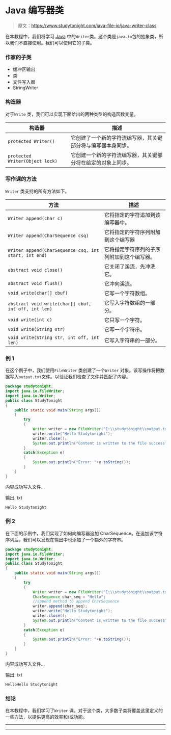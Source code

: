 # Java 编写器类

> 原文：<https://www.studytonight.com/java-file-io/java-writer-class>

在本教程中，我们将学习 [Java](https://www.studytonight.com/java/) 中的`Writer`类。这个类是`java.io`包的抽象类，所以我们不直接使用。我们可以使用它的子类。

### 作家的子类

*   缓冲区输出
*   类
*   文件写入器
*   StringWriter

### 构造器

对于`Write` 类，我们可以实现下面给出的两种类型的构造函数变量。

| 构造器 | 描述 |
| --- | --- |
| `protected Writer()` | 它创建了一个新的字符流编写器，其关键部分将与编写器本身同步。 |
| `protected Writer(Object lock)` | 它创建一个新的字符流编写器，其关键部分将在给定的对象上同步。 |

### 写作课的方法

`Writer` 类支持的所有方法如下。

| 方法 | 描述 |
| --- | --- |
| `Writer append(char c)` | 它将指定的字符追加到该编写器中。 |
| `Writer append(CharSequence csq)` | 它将指定的字符序列附加到这个编写器 |
| `Writer append(CharSequence csq, int start, int end)` | 它将指定字符序列的子序列附加到这个编写器。 |
| `abstract void close()` | 它关闭了溪流，先冲洗它。 |
| `abstract void flush()` | 它冲向溪流。 |
| `void write(char[] cbuf)` | 它写一个字符数组。 |
| `abstract void write(char[] cbuf, int off, int len)` | 它写入字符数组的一部分。 |
| `void write(int c)` | 它只写一个字符。 |
| `void write(String str)` | 它写一个字符串。 |
| `void write(String str, int off, int len)` | 它写入字符串的一部分。 |

### 例 1

在这个例子中，我们使用`FileWriter` 类创建了一个`Writer` 对象。该写操作将把数据写入`output.txt`文件。以验证我们检查了文件并匹配了内容。

```java
package studytonight;
import java.io.FileWriter;
import java.io.Writer;
public class StudyTonight 
{
	public static void main(String args[])
	{
		try
		{
			Writer writer = new FileWriter("E:\\studytonight\\output.txt");  
			writer.write("Hello Studytonight");  
			writer.close();  
			System.out.println("Content is written to the file successfully...");
		}
		catch(Exception e)
		{
			System.out.println("Error: "+e.toString());
		}
	}
}
```

内容成功写入文件...

输出. txt

```java
Hello Studytonight
```

### 例 2

在下面的示例中，我们实现了如何向编写器追加 CharSequence。在追加该字符序列后，我们可以发现在输出中也添加了一个额外的字符串。

```java
package studytonight;
import java.io.FileWriter;
import java.io.Writer;
public class StudyTonight 
{
	public static void main(String args[])
	{
		try
		{
			Writer writer = new FileWriter("E:\\studytonight\\output.txt");    			
			CharSequence char_seq = "Hello";
			//append method to append CharSequence
			writer.append(char_seq);
			writer.write("Hello Studytonight");
			writer.close();  
			System.out.println("Content is written to the file successfully...");
		}
		catch(Exception e)
		{
			System.out.println("Error: "+e.toString());
		}
	}
}
```

内容成功写入文件...

输出. txt

```java
HelloHello Studytonight
```

### 结论

在本教程中，我们学习了`Writer` 课。对于这个类，大多数子类将覆盖这里定义的一些方法，以提供更高的效率和/或功能。

* * *

* * *
